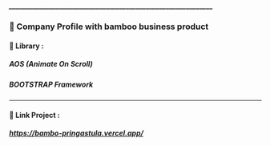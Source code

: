 ##### _____________________________________________________________
### 📁 Company Profile with bamboo business product
#### 📘 Library :
##### AOS (Animate On Scroll)
##### BOOTSTRAP Framework
___________________________________________________
#### 🔗 Link Project :
##### https://bambo-pringastula.vercel.app/
